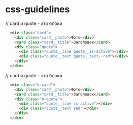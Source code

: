 # css-guidelines




// card и quote - это блоки
```html
  <div class="card">
    <div class="card__photo">Фото</div>
    <card class="card__title">Заголовок</card>
    <div class="quote">
      <div class="quote__line quote__is-active"></div>
      <div class="quote__text quote__text--red"></div>
    </div>
  </div>
```



// card и quote - это блоки
```html
  <div class="b-card">
    <div class="card__photo">Фото</div>
    <card class="card__title">Заголовок</card>
    <div class="b-quote">
      <div class="quote__line is-active"></div>
      <div class="quote__text red"></div>
    </div>
  </div>
```
